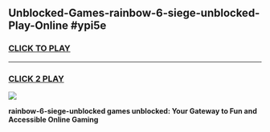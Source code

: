 
## Unblocked-Games-rainbow-6-siege-unblocked-Play-Online #ypi5e
<h3>
<a href="https://news.freeplayer.one?title=rainbow-6-siege-unblocked&ref=3">CLICK TO PLAY</a></h3>
<hr>

<h3>
<a href="https://news.freeplayer.one?title=rainbow-6-siege-unblocked&ref=3">CLICK 2 PLAY</a>
  
</h3>

<a href="https://news.freeplayer.one?title=rainbow-6-siege-unblocked&ref=3"><img src="https://clearcache.store/games.png"></a>


**rainbow-6-siege-unblocked games unblocked: Your Gateway to Fun and Accessible Online Gaming**
